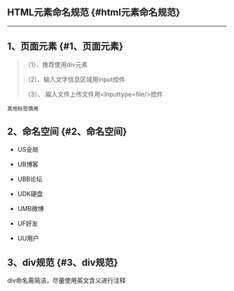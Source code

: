 ## HTML元素命名规范 {#html元素命名规范}

---

## 1、页面元素 {#1、页面元素}

> （1）、推荐使用div元素
>
> （2）、输入文字信息区域用input控件
>
> （3）、.输入文件上传文件用&lt;Inputtype=file/&gt;控件

`其他标签慎用`

## 2、命名空间 {#2、命名空间}

* US全局

* UB博客

* UBB论坛

* UDK硬盘

* UMB微博

* UF好友

* UU用户

## 3、div规范 {#3、div规范}

div命名需简洁，尽量使用英文含义进行注释

